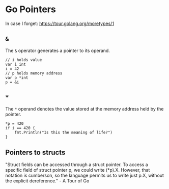 # Go Pointers
In case I forget: https://tour.golang.org/moretypes/1

## `&`
The `&` operator generates a pointer to its operand.
```golang
// i holds value
var i int
i = 42
// p holds memory address
var p *int
p = &i
```
## `*`
The `*` operand denotes the value stored at the memory address held by the pointer.
```golang
*p = 420
if i == 420 {
    fmt.Println("Is this the meaning of life?")
}
```
## Pointers to structs
"Struct fields can be accessed through a struct pointer. To access a specific field of struct pointer p, we could write (*p).X. However, that notation is cumberson, so the language permits us to write just p.X, without the explicit dereference." - A Tour of Go
